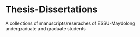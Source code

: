 # Thesis-Dissertations
A collections of manuscripts/reseraches of ESSU-Maydolong undergraduate and graduate students
